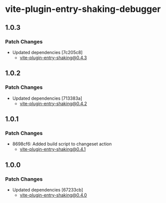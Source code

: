 # vite-plugin-entry-shaking-debugger

## 1.0.3

### Patch Changes

- Updated dependencies [7c205c8]
  - vite-plugin-entry-shaking@0.4.3

## 1.0.2

### Patch Changes

- Updated dependencies [713383a]
  - vite-plugin-entry-shaking@0.4.2

## 1.0.1

### Patch Changes

- 8698cf6: Added build script to changeset action
  - vite-plugin-entry-shaking@0.4.1

## 1.0.0

### Patch Changes

- Updated dependencies [67233cb]
  - vite-plugin-entry-shaking@0.4.0
